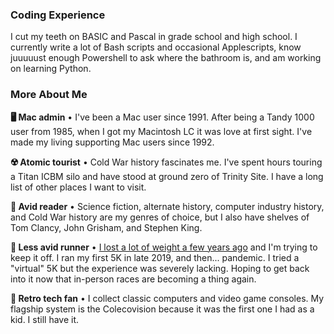 ### Coding Experience ###

I cut my teeth on BASIC and Pascal in grade school and high school. I currently write a lot of Bash scripts and occasional Applescripts, know juuuuust enough Powershell to ask where the bathroom is, and am working on learning Python.

### More About Me ###

**🖥 Mac admin** • I've been a Mac user since 1991. After being a Tandy 1000 user from 1985, when I got my Macintosh LC it was love at first sight. I've made my living supporting Mac users since 1992.

**☢️ Atomic tourist** • Cold War history fascinates me. I've spent hours touring a Titan ICBM silo and have stood at ground zero of Trinity Site. I have a long list of other places I want to visit.

**📖 Avid reader** • Science fiction, alternate history, computer industry history, and Cold War history are my genres of choice, but I also have shelves of Tom Clancy, John Grisham, and Stephen King.

**🏃 Less avid runner** • [I lost a lot of weight a few years ago](https://phillymjs.com/weightloss) and I'm trying to keep it off. I ran my first 5K in late 2019, and then... pandemic. I tried a "virtual" 5K but the experience was severely lacking. Hoping to get back into it now that in-person races are becoming a thing again.

**👾 Retro tech fan** • I collect classic computers and video game consoles. My flagship system is the Colecovision because it was the first one I had as a kid. I still have it.

<!--
**phillymjs/phillymjs** is a ✨ _special_ ✨ repository because its `README.md` (this file) appears on your GitHub profile.

Here are some ideas to get you started:

- 🔭 I’m currently working on ...
- 🌱 I’m currently learning ...
- 👯 I’m looking to collaborate on ...
- 🤔 I’m looking for help with ...
- 💬 Ask me about ...
- 📫 How to reach me: ...
- 😄 Pronouns: ...
- ⚡ Fun fact: ...
-->
